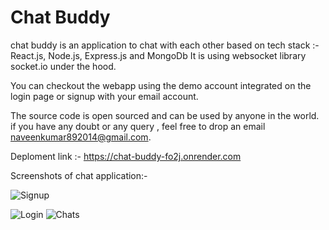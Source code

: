 # Chat Buddy
chat buddy is an application to chat with each other based on tech stack :- React.js, Node.js, Express.js and MongoDb
It is using websocket library socket.io under the hood.


You can checkout the webapp using the demo account integrated on the login page or signup with your email account.

The source code is open sourced and can be used by anyone in the world.
if you have any doubt or any query , feel free to drop an email naveenkumar892014@gmail.com.

Deploment link :- https://chat-buddy-fo2j.onrender.com

Screenshots of chat application:-

![Signup](https://github.com/thenaveensharma/chat-buddy/assets/73418263/8ff4003b-6847-4773-9a0e-0e34b304ed33)



![Login](https://github.com/thenaveensharma/chat-buddy/assets/73418263/59bb915a-9f6c-445d-a2e9-fed58dc3a096)
![Chats](https://github.com/thenaveensharma/chat-buddy/assets/73418263/8ed30c73-e3ab-46b0-ae70-d88c3c18761b)

